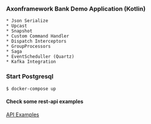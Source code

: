 ### Axonframework Bank Demo Application (Kotlin)
    
    * Json Serialize 
    * Upcast
    * Snapshot
    * Custom Command Handler
    * Dispatch Interceptors
    * GroupProcessors
    * Saga
    * EventScheduller (Quartz)
    * Kafka Integration

### Start Postgresql
```$ docker-compose up```

#### Check some rest-api examples
[API Examples](axon-application/src/test/resources/accounts.http)

